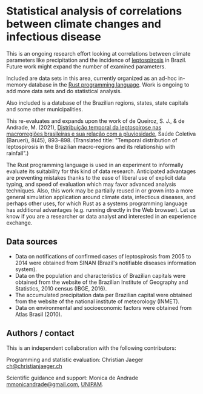 # Statistical analysis of correlations between climate changes and infectious disease

This is an ongoing research effort looking at correlations between
climate parameters like precipitation and the incidence of
[leptospirosis](https://en.wikipedia.org/wiki/Leptospirosis) in
Brazil. Future work might expand the number of examined parameters.

Included are data sets in this area, currently organized as an ad-hoc
in-memory database in the [Rust programming
language](https://en.wikipedia.org/wiki/Rust_(programming_language)). Work
is ongoing to add more data sets and do statistical analysis.

Also included is a database of the Brazilian regions, states, state
capitals and some other municipalities.

This re-evaluates and expands upon the work of de Queiroz, S. J., & de
Andrade, M. (2021), [Distribuição temporal da leptospirose nas
macrorregiões brasileiras e sua relação com a
pluviosidade](https://doi.org/10.36489/saudecoletiva.2018v8i45p893-898),
Saúde Coletiva (Barueri), 8(45), 893–898. (Translated title:
"Temporal distribution of leptospirosis in the Brazilian macro-regions
and its relationship with rainfall".)

The Rust programming language is used in an experiment to informally
evaluate its suitability for this kind of data research. Anticipated
advantages are preventing mistakes thanks to the ease of liberal use of
explicit data typing, and speed of evaluation which may favor advanced
analysis techniques. Also, this work may be partially reused in or
grown into a more general simulation application around climate data,
infectious diseases, and perhaps other uses, for which Rust as a
systems programming language has additional advantages (e.g. running
directly in the Web browser). Let us know if you are a researcher or
data analyst and interested in an experience exchange.

## Data sources

* Data on notifications of confirmed cases of leptospirosis from 2005 to 2014 were obtained from SINAN (Brazil's notifiable diseases information system).
* Data on the population and characteristics of Brazilian capitals were obtained from the website of the Brazilian Institute of Geography and Statistics, 2010 census (IBGE, 2016).
* The accumulated precipitation data per Brazilian capital were obtained from the website of the national institute of meteorology (INMET).
* Data on environmental and socioeconomic factors were obtained from Atlas Brasil (2010).

## Authors / contact

This is an independent collaboration with the following contributors:

Programming and statistic evaluation: Christian Jaeger <ch@christianjaeger.ch>

Scientific guidance and support: Monica de Andrade <mmonicandrade@gmail.com>, [UNIPAM](https://unipam.edu.br/).

